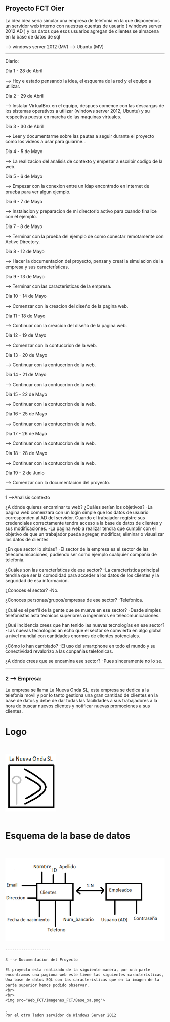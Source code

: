 Proyecto FCT Oier
--------------------

La idea idea seria simular una empresa de telefonia en la que disponemos un servidor web interno con nuestras cuentas de usuario ( windows server 2012 AD ) y los datos que esos usuarios agregan de clientes se almacena en la base de datos de sql

--> windows server 2012 (MV)
--> Ubuntu (MV)

--------------------

Diario:

Dia 1 - 28 de Abril

--> Hoy e estado pensando la idea, el esquema de la red y el equipo a utilizar.

Dia 2 - 29 de Abril

--> Instalar VirtualBox en el equipo, despues comence con las descargas de los sistemas operativos a utilizar (windows server 2012, Ubuntu) y su respectiva puesta en marcha de las maquinas virtuales.

Dia 3 - 30 de Abril

--> Leer y documentarme sobre las pautas a seguir durante el proyecto como los videos a usar para guiarme...

Dia 4 - 5 de Mayo

--> La realizacion del analisis de contexto y empezar a escribir codigo de la web.

Dia 5 - 6 de Mayo

--> Empezar con la conexion entre un ldap encontrado en internet de prueba para ver algun ejemplo.

Dia 6 - 7 de Mayo

--> Instalacion y preparacion de mi directorio activo para cuando finalice con el ejemplo.

Dia 7 - 8 de Mayo

--> Terminar con la prueba del ejemplo de como conectar remotamente con Active Directory.

Dia 8 - 12 de Mayo

--> Hacer la documentacion del proyecto, pensar y creat la simulacion de la empresa y sus características.

Dia 9 - 13 de Mayo

--> Terminar con las características de la empresa.

Dia 10 - 14 de Mayo

--> Comenzar con la creacion del diseño de la pagina web.

Dia 11 - 18 de Mayo

--> Continuar con la creacion del diseño de la pagina web.

Dia 12 - 19 de Mayo

--> Comenzar con la contuccrion de la web.

Dia 13 - 20 de Mayo

--> Continuar con la contuccrion de la web.

Dia 14 - 21 de Mayo

--> Continuar con la contuccrion de la web.

Dia 15 - 22 de Mayo

--> Continuar con la contuccrion de la web.

Dia 16 - 25 de Mayo

--> Continuar con la contuccrion de la web.

Dia 17 - 26 de Mayo

--> Continuar con la contuccrion de la web.

Dia 18 - 28 de Mayo

--> Continuar con la contuccrion de la web.

Dia 19 - 2 de Junio

--> Comenzar con la documentacion del proyecto.

--------------------

1 -->Analisis contexto

¿A dónde quieres encaminar tu web? ¿Cuáles serían los objetivos?
  -La pagina web comenzara con un login simple que los datos de usuario corresponden al AD del servidor. Cuando el trabajador registre sus credenciales correctamente tendra acceso a la base de datos de clientes y sus modificaciones.
  -La pagina web a realizar tendra que cumplir con el objetivo de que un trabajador pueda agregar, modificar, eliminar o visualizar los datos de clientes

¿En que sector lo sitúas?
  -El sector de la empresa es el sector de las telecomunicaciones, pudiendo ser como ejemplo cualquier compañia de telefonia.

¿Cuáles son las características de ese sector?
  -La característica principal tendria que ser la comodidad para acceder a los datos de los clientes y la seguridad de esa informacion.

¿Conoces el sector?
  -No.

¿Conoces personas/grupos/empresas de ese sector?
  -Telefonica.

¿Cuál es el perfil de la gente que se mueve en ese sector?
  -Desde simples telefonistas asta tecnicos superiores o ingenieros en telecomunicaciones.

¿Qué incidencia crees que han tenido las nuevas tecnologías en ese sector?
  -Las nuevas tecnologias an echo que el sector se comvierta en algo global a nivel mundial con cantidades enormes de clientes potenciales.

¿Cómo lo han cambiado?
  -El uso del smartphone en todo el mundo y su conectividad revalorizo a las conpañias telefonicas.

¿A dónde crees que se encamina ese sector?
  -Pues sinceramente no lo se.


  --------------------

<h3>  2 --> Empresa: </h3>

  La empresa se llama La Nueva Onda SL, esta empresa se dedica a la telefonia movil y por lo tanto gestiona una gran cantidad de clientes en la base de datos y debe de dar todas las facilidades a sus trabajadores a la hora de buscar nuevos clientes y notificar nuevas promociones a sus clientes.
  <br>
  <h1>Logo</h1>
  <br>  
  <br>
  <img src="Web_FCT/Imagenes_FCT/Logo.png">
  <br>  
  <br>
  <h1>Esquema de la base de datos</h1>
  <br>  
  <br>
  <img src="Web_FCT/Imagenes_FCT/Bases.png">


    --------------------

    3 --> Documentacion del Proyecto

    El proyecto esta realizado de la siguiente manera, por una parte encontramos una pagiona web este tiene las siguientes características, Una base de datos SQL con las caracteristicas que en la imagen de la parte superior hemos podido observar.
    <br>  
    <br>
    <img src="Web_FCT/Imagenes_FCT/Base_xa.png">

    .
    Por el otro ladon servidor de Windows Server 2012
